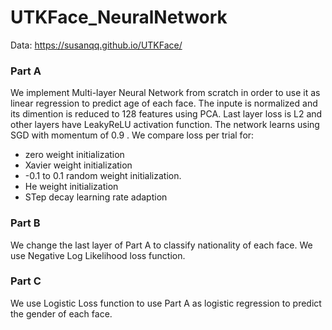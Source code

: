# UTKFace_NeuralNetwork
Data: https://susanqq.github.io/UTKFace/
### Part A
We implement Multi-layer Neural Network from scratch in order to use it as linear regression to predict age of each face.
The inpute is normalized and its dimention is reduced to 128 features using PCA.
Last layer loss is L2 and other layers have LeakyReLU activation function.
The network learns using SGD with momentum of 0.9 .
We compare loss per trial for:
  * zero weight initialization
  * Xavier weight initialization
  * -0.1 to 0.1 random weight initialization.
  * He weight initialization
  * STep decay learning rate adaption
### Part B
We change the last layer of Part A to classify nationality of each face. We use Negative Log Likelihood loss function.
### Part C
We use Logistic Loss function to use Part A as logistic regression to predict the gender of each face.
